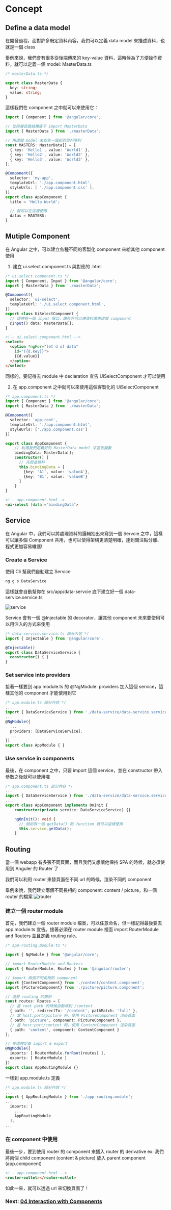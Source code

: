 # Concept


## Define a data model

在開發過程，面對許多既定資料內容，我們可以定義 data model 來描述資料，也就是一個 class

舉例來說，我們會有很多從後端傳來的 key-value 資料，這時候為了方便操作資料，就可以定義一個 model: MasterData.ts

```ts
/* masterData.ts */

export class MasterData {
  key: string;
  value: string;
}

```

這樣我們在 component 之中就可以來使用它：

```ts
import { Component } from '@angular/core';

// 從同層目錄結構底下 import MasterData
import { MasterData } from './masterData';

// 用這個 model 來宣告一個新的資料陣列
const MASTERS: MasterData[] = [
  { key: 'Hello1', value: 'World1' },
  { key: 'Hello2', value: 'World2' },
  { key: 'Hello3', value: 'World3' },
];

@Component({
  selector: 'my-app',
  templateUrl: './app.component.html',
  styleUrls: [ './app.component.css' ],
})
export class AppComponent {
  title = 'Hello World';

  // 就可以在這裡使用
  datas = MASTERS;
}

```


## Mutiple Component

在 Angular 之中，可以建立各種不同的客製化 component 來給其他 component 使用

1. 建立 ui.select.component.ts 與對應的 .html

```ts
/* ui.select.component.ts */
import { Component, Input } from '@angular/core';
import { MasterData } from './masterData';

@Component({
  selector: 'ui-select',
  templateUrl: './ui.select.component.html',
})
export class UiSelectComponent {
  // 這裡有一個 input 接口，讓外界可以傳資料進來這個 component
  @Input() data: MasterData[];
}
```

```html
<!-- ui.select.component.html -->
<select>
  <option *ngFor="let d of data"
    id="{{d.key}}">
    {{d.value}}
  </option>
</select>

```

同樣的，要記得去 module 中 declaration 宣告 UiSelectComponent 才可以使用

2. 在 app.component 之中就可以來使用這個客製化的 UiSelectComponent

```ts
/* app.component.ts */
import { Component } from '@angular/core';
import { MasterData } from './masterData';

@Component({
  selector: 'app-root',
  templateUrl: './app.component.html',
  styleUrls: ['./app.component.css']
})

export class AppComponent {
    // 利用我們定義好的 MasterData model 來宣告變數
    bindingData: MasterData[];
    constructor() {
      // 先假造資料
      this.bindingData = [
        {key: 'A1', value: 'valueA'},
        {key: 'B1', value: 'valueB'}
      ]
    }
}
```

```html
<!-- app.component.html-->
<ui-select [data]="bindingData">
```




## Service

在 Angular 中，我們可以將處理資料的邏輯抽出來寫到一個 Servcie 之中，這樣可以讓多個 Component 共用，也可以使得架構更清楚明確，達到關注點分離、程式更加容易維護!


### Create a Service

使用 Cli 幫我們自動建立 Service

```sh
ng g s DataService
```

這樣就會自動幫你在 src/app/data-servcie 底下建立好一個 data-service.service.ts

![service](https://github.com/sean1093/angular-starter/blob/master/image/angular.service.jpg "data-servcie")

Service 會有一個 @Injectable 的 decorator，讓其他 component 未來要使用可以用注入的方式來使用

```ts
/* data-service.service.ts 部分內容 */
import { Injectable } from '@angular/core';

@Injectable()
export class DataServiceService {
  constructor() { }
}
```

### Set service into providers

接著一樣要到 app.module.ts 的 @NgModule: providers 加入這個 service，這樣其他的 component 才能使用到它

```ts
/* app.module.ts 部分內容 */
...
import { DataServiceService } from './data-service/data-service.service';
...
@NgModule({
  ...
  providers: [DataServiceService],
  ...
})
export class AppModule { }
```


### Use service in components

最後，在 component 之中，只要 import 這個 service，並在 constructor 帶入參數之後就可以使用囉

```ts
/* app.component.ts 部分內容 */
...
import { DataServiceService } from './data-service/data-service.service';
...
export class AppComponent implements OnInit {
    constructor(private service: DataServiceService) {}

    ngOnInit(): void {
      // 假如有一個 getData() 的 function 就可以這樣使用
      this.service.getData(); 
    }

```


## Routing

當一個 webapp 有多張不同頁面，而且我們又想讓他保持 SPA 的時候，就必須使用到 Anguler 的 Router 了

我們可以利用 router 來替頁面在不同 url 的時候，渲染不同的 component

舉例來說，我們建立兩個不同長相的 component: content / picture，和一個 router 的檔案
![router](https://github.com/sean1093/angular-starter/blob/master/image/angular.router.png "router")


### 建立一個 router module 

首先，我們建立一個 router module 檔案，可以任意命名，但一樣記得最後要去 app.module.ts 宣告。接著必須在 router module 裡面 import RouterModule and Routers 並且定義 routing rule。

```ts
/* app-routing.module.ts */

import { NgModule } from '@angular/core';

// import RouterModule and Routers
import { RouterModule, Routes } from '@angular/router';

// import 兩個不同長相的 component
import {ContentComponent} from './content/content.component';
import {PictureComponent} from './picture/picture.component';

// 這是 routing 的規則
const routes: Routes = [
  // 當 root path 的時候自動導到 /content
  { path: '', redirectTo: '/content', pathMatch: 'full' },
  // 當 host:port/picture 時，使用 PictureComponent 渲染頁面
  { path: 'picture', component: PictureComponent },
  // 當 host:port/content 時，使用 ContentComponent 渲染頁面
  { path: 'content', component: ContentComponent }
];

// 在這裡定義 import & export
@NgModule({
  imports: [ RouterModule.forRoot(routes) ],
  exports: [ RouterModule ]
})
export class AppRoutingModule {}

```

一樣到 app.module.ts 定義

```ts
/* app.module.ts 部分內容 */
...
import { AppRoutingModule } from './app-routing.module';
...
  imports: [
    ...
    AppRoutingModule
  ],
...
```

### 在 component 中使用

最後一步，要到使用 router 的 component 來插入 router 的 derivative
ex: 我們將兩個 child component (content & picture) 放入 parent component (app.component)

```html
<!-- app.component.html -->
<router-outlet></router-outlet>
```

如此一來，就可以透過 url 來切換頁面了！





### Next:  [04 Interaction with Components]

[04 Interaction with Components]: <https://github.com/sean1093/angular-starter/blob/master/04.interaction-with-component.md>
